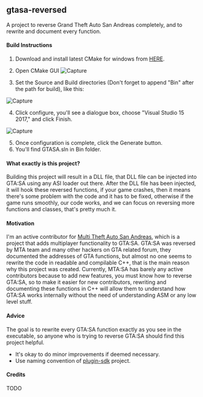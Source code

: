 ## gtasa-reversed
A project to reverse Grand Theft Auto San Andreas completely, and to rewrite and document every function. 

#### Build Instructions
1) Download and install latest CMake for windows from [HERE](https://cmake.org/download/).

2) Open CMake GUI ![Capture](https://gitlab.com/gtahackers/gta-reversed/uploads/9409c1da6c25fbe4423f750d45f29000/Capture.PNG) 

3) Set the Source and Build directories (Don't forget to append "Bin" after the path for build), like this: 

![Capture](https://gitlab.com/gtahackers/gta-reversed/uploads/a4c08a7094c1d8fe6727e24aad6c0203/Capture.PNG)

4) Click configure, you'll see a dialogue box, choose "Visual Studio 15 2017," and click Finish.

![Capture](https://gitlab.com/gtahackers/gta-reversed/uploads/3b70ee507958c3703e87c1ad8d09deb2/Capture.PNG) 

5) Once configuration is complete, click the Generate button.  
6) You'll find GTASA.sln in Bin folder.


#### What exactly is this project? 
Building this project will result in a DLL file, that DLL file can be injected into GTA:SA using any ASI loader out there. After the DLL file has been injected, it will hook these reversed functions, if your game crashes, then it means there's some problem with the code and it has to be fixed, otherwise if the game runs smoothly, our code works, and we can focus on reversing more functions and classes, that's pretty much it. 

#### Motivation
I'm an active contributor for [Multi Theft Auto San Andreas](https://ww.mtasa.com), which is a project that adds multiplayer functionality to GTA:SA. GTA:SA was reversed by MTA team and many other hackers on GTA related forum, they documented the addresses of GTA functions, but almost no one seems to rewrite the code in readable and compilable C++, that is the main reason why this project was created. Currently, MTA:SA has barely any active contributors because to add new features, you must know how to reverse GTA:SA, so to make it easier for new contributors, rewriting and documenting these functions in C++ will allow them to understand how GTA:SA works internally without the need of understanding ASM or any low level stuff.

#### Advice
The goal is to rewrite every GTA:SA function exactly as you see in the executable, so anyone who is trying to reverse GTA:SA should find this project helpful. 

- It's okay to do minor improvements if deemed necessary.
- Use naming convention of [plugin-sdk](https://github.com/DK22Pac/plugin-sdk) project.

#### Credits
TODO
